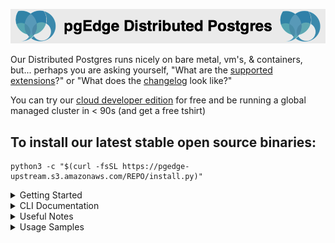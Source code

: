 
![# pgEdge Distributed Postgres](img/pgedge-dp-banner.png)

Our Distributed Postgres runs nicely on bare metal, vm's, & containers, but...  perhaps you are asking yourself, 
"What are the [supported extensions](supported-extensions.md)?" or "What does the [changelog](changelog.md) look like?"

You can try our [cloud developer edition](https://www.pgedge.com/get-started/cloud) for free and be running a global managed cluster in < 90s (and get a free tshirt)

## To install our latest stable open source binaries:

```
python3 -c "$(curl -fsSL https://pgedge-upstream.s3.amazonaws.com/REPO/install.py)"
```


<details>
<summary>Getting Started</summary>

- [2 node cluster](getting-started.md) on self provisioned VM's or bare-metal
- [Container](https://github.com/pgEdge/pgedge-docker/blob/main/README.md) strategy and docker-compose examples
- [Helm & Kubernetes](https://github.com/pgEdge/pgedge-helm/blob/main/examples/README.md) charts & examples
</details>

<details>
<summary>CLI Documentation</summary>

- [spock](https://github.com/pgEdge/cli/blob/REL24_1/cli/SPOCK-README.md) - Multi-master Postgres configuration
- [cloud](https://github.com/pgEdge/cli/blob/REL24_1/cli/CLOUD-README.md) - Securely control your pgEdge Cloud clusters
- [cluster](https://github.com/pgEdge/cli/blob/REL24_1/cli/CLUSTER-README.md) - Create and control a remote cluster
- [localhost](https://github.com/pgEdge/cli/blob/REL24_1/cli/LOCALHOST-README.md) - Create a localhost cluster
- [vm](https://github.com/pgEdge/cli/blob/REL24_1/cli/VM-README.md) - Provision & control virtual machines on multiple clouds
- [ace](https://github.com/pgEdge/cli/blob/REL24_1/cli/ACE-README.md) - The **A**nti **C**haos **E**ngine helps to efficiently prove your remote tables are in sync
- [db](https://github.com/pgEdge/cli/blob/REL24_1/cli/DB-README.md) - Configure and control Postgres db's
- [um](https://github.com/pgEdge/cli/blob/REL24_1/cli/UM-README.md) - Update Manager commands
- [service](https://github.com/pgEdge/cli/blob/REL24_1/cli/SERVICE-README.md) - Service control commands
</details>


<details>
<summary>Useful Notes</summary>

- Install as a non-root user from your `$HOME` directory

- configure [password-less sudo](http://lussier.io/index.php/2023/04/07/passwordless-sudo/) for easier testing of advanced commands

- set up [password-less ssh to localhost](http://lussier.io/index.php/2023/06/07/passwordless-ssh-to-localhost-2) for using `cluster localhost-create` commands

- Tested with Python 3.9+ 
  - Python 3.9 on EL8, EL9, SLE-15, & Amazon Linux 2023
  - Python 3.10 on Ubuntu 22.04
  - Python 3.12 on OSX arm64 (experimental)
  - Python 3.12 on Fedora 39 (experimental)

- pgEdge [Community License](https://www.pgedge.com/communitylicense)
</details>


<details>
<summary>Usage Samples</summary>

Sandbox with latest *Postgres 16*, *Spock* & *Snowflake* installed into default *postgres* db<br>
```
./pgedge install pg16 --start : install spock : install snowflake
```

Create db *db1* owned by *denis* installing & configuring *pgedge* core components (*Spock* & *Snowflake*) into *pg16*<br>
```
./pgedge setup -U denis -P secret -d db1 --pg 16
```

Create a cluster *cl1* on localhost with two nodes, then install *northwind sample app* on *cl1* cluster<br>
```
./pgedge cluster localhost-create cl1 2 : cluster app-install cl1 northwind<br>
```

Authenticate with pgEdge Cloud credentials, then list your clusters<br>
```
./pgedge cloud login : cloud cluster-list
```

Create virtual machine (node) *n1* on **AWS** in Northen Virginia and *n2* on **Equinix Metal** in Dallas<br>
```
./pgedge multicloud node-create aws iad n1 : multicloud node-create eqnx dfw n2<br>
```

Create a multi-cloud cluster *mach1*<br>
```
./pgedge multicloud cluster-create mach1 "aws:iad:n1, eqnx:dfw:n2"
```
</details>
